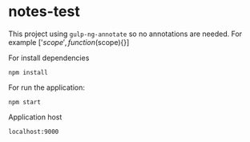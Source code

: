 # notes-test

This project using `gulp-ng-annotate` so no annotations are needed. For example ['$scope', function($scope){}]

For install dependencies
````
npm install
````

For run the application: 
````
npm start
````


Application host
````
localhost:9000
````